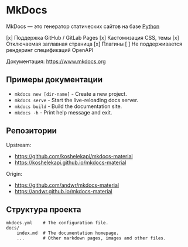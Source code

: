 # MkDocs

MkDocs — это генератор статических сайтов на базе [Python](https://www.python.org/)

[x] Поддержка GitHub / GitLab Pages
[x] Кастомизация CSS, темы
[x] Отключаемая заглавная страница
[x] Плагины
[ ] Не поддерживается рендеринг спецификаций OpenAPI

Документация: https://www.mkdocs.org

## Примеры документации

* `mkdocs new [dir-name]` - Create a new project.
* `mkdocs serve` - Start the live-reloading docs server.
* `mkdocs build` - Build the documentation site.
* `mkdocs -h` - Print help message and exit.

## Репозитории

Upstream:

* https://github.com/koshelekapi/mkdocs-material
* https://koshelekapi.github.io/mkdocs-material

Origin:

* https://github.com/andwr/mkdocs-material
* https://andwr.github.io/mkdocs-material

## Структура проекта

    mkdocs.yml    # The configuration file.
    docs/
        index.md  # The documentation homepage.
        ...       # Other markdown pages, images and other files.
